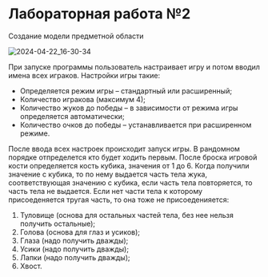 # Лабораторная работа №2
Создание модели предметной области

![2024-04-22_16-30-34](https://github.com/Black0Semen/RTuPPO/assets/80569896/ffecbf5b-8012-4cbb-8238-e904c291016b)


При запуске программы пользователь настраивает игру и потом вводил имена всех играков. Настройки игры такие:

* Определяется режим игры – стандартный или расширенный;
* Количество игракова (максимум 4);
* Количество жуков до победы – в зависимости от режима игры определяется автоматически;
* Количество очков до победы – устанавливается при расширенном режиме.

После ввода всех настроек происходит запуск игры. В рандомном порядке отпределется кто будет ходить первым. После броска игровой кости определяется кость кубика, значения от 1 до 6. 
Когда получили значение с кубика, то по нему выдается часть тела жука, соответствующая значению с кубика, если часть тела повторяется, то часть тела не выдается. Если нет части тела к которому присоеденяется тругая часть, то она тоже не присоеденияется:

1. Туловище (основа для остальных частей тела, без нее нельзя получить остальные);
2. Голова (основа для глаз и усиков);
3. Глаза (надо получить дважды);
4. Усики (надо получить дважды);
5. Лапки (надо получить дважды);
6. Хвост.
